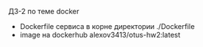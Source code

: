 ДЗ-2 по теме docker

- Dockerfile сервиса в корне директории ./Dockerfile
- image на dockerhub alexov3413/otus-hw2:latest
